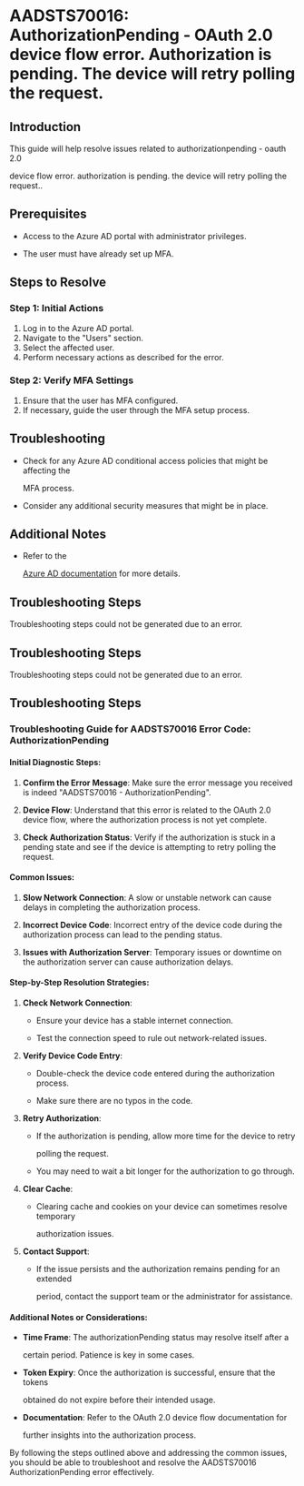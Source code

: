 
# AADSTS70016: AuthorizationPending - OAuth 2.0 device flow error. Authorization is pending. The device will retry polling the request.


## Introduction

This guide will help resolve issues related to authorizationpending - oauth 2.0

device flow error. authorization is pending. the device will retry polling the
request..


## Prerequisites


* Access to the Azure AD portal with administrator privileges.

* The user must have already set up MFA.


## Steps to Resolve


### Step 1: Initial Actions

1. Log in to the Azure AD portal.
2. Navigate to the "Users" section.
3. Select the affected user.
4. Perform necessary actions as described for the error.


### Step 2: Verify MFA Settings

1. Ensure that the user has MFA configured.
2. If necessary, guide the user through the MFA setup process.


## Troubleshooting


* Check for any Azure AD conditional access policies that might be affecting the

  MFA process.

* Consider any additional security measures that might be in place.


## Additional Notes


* Refer to the

  [Azure AD 
documentation](https://learn.microsoft.com/en-us/azure/active-directory/)
  for more details.


## Troubleshooting Steps

Troubleshooting steps could not be generated due to an error.


## Troubleshooting Steps

Troubleshooting steps could not be generated due to an error.


## Troubleshooting Steps


### Troubleshooting Guide for AADSTS70016 Error Code: AuthorizationPending


#### Initial Diagnostic Steps:

1. **Confirm the Error Message**: Make sure the error message you received is
   indeed "AADSTS70016 - AuthorizationPending".

2. **Device Flow**: Understand that this error is related to the OAuth 2.0
   device flow, where the authorization process is not yet complete.

3. **Check Authorization Status**: Verify if the authorization is stuck in a
   pending state and see if the device is attempting to retry polling the
   request.


#### Common Issues:

1. **Slow Network Connection**: A slow or unstable network can cause delays in
   completing the authorization process.

2. **Incorrect Device Code**: Incorrect entry of the device code during the
   authorization process can lead to the pending status.

3. **Issues with Authorization Server**: Temporary issues or downtime on the
   authorization server can cause authorization delays.


#### Step-by-Step Resolution Strategies:

1. **Check Network Connection**:

   * Ensure your device has a stable internet connection.

   * Test the connection speed to rule out network-related issues.

2. **Verify Device Code Entry**:

   * Double-check the device code entered during the authorization process.

   * Make sure there are no typos in the code.

3. **Retry Authorization**:

   * If the authorization is pending, allow more time for the device to retry

     polling the request.
   * You may need to wait a bit longer for the authorization to go through.

4. **Clear Cache**:

   * Clearing cache and cookies on your device can sometimes resolve temporary

     authorization issues.

5. **Contact Support**:
   * If the issue persists and the authorization remains pending for an extended

     period, contact the support team or the administrator for assistance.


#### Additional Notes or Considerations:


* **Time Frame**: The authorizationPending status may resolve itself after a

  certain period. Patience is key in some cases.

* **Token Expiry**: Once the authorization is successful, ensure that the tokens

  obtained do not expire before their intended usage.

* **Documentation**: Refer to the OAuth 2.0 device flow documentation for

  further insights into the authorization process.

By following the steps outlined above and addressing the common issues, you
should be able to troubleshoot and resolve the AADSTS70016 AuthorizationPending
error effectively.